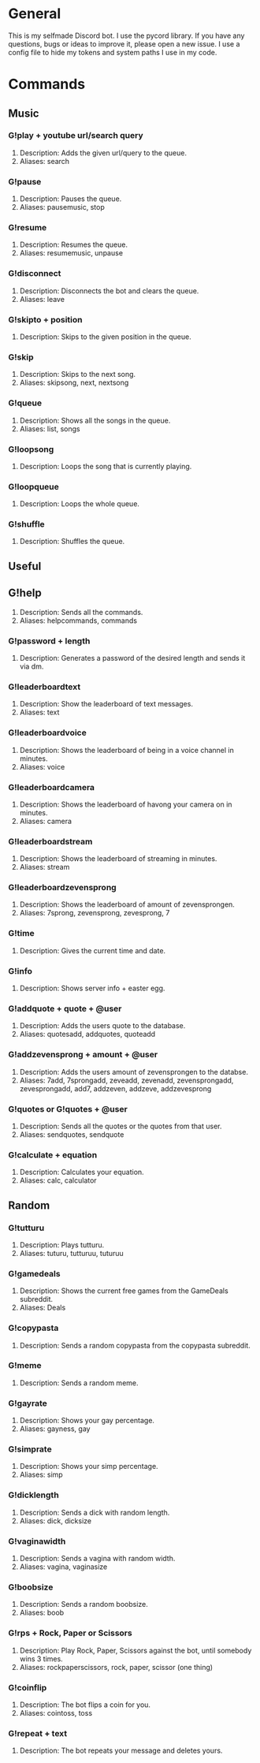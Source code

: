 # General
This is my selfmade Discord bot. I use the pycord library. If you have any questions, bugs or ideas to improve it, please open a new issue.
I use a config file to hide my tokens and system paths I use in my code.
# Commands
## Music
### G!play + youtube url/search query
1) Description: Adds the given url/query to the queue.
2) Aliases: search
### G!pause
1) Description: Pauses the queue.
2) Aliases: pausemusic, stop
### G!resume
1) Description: Resumes the queue.
2) Aliases: resumemusic, unpause
### G!disconnect
1) Description: Disconnects the bot and clears the queue.
2) Aliases: leave
### G!skipto + position
1) Description: Skips to the given position in the queue.
### G!skip
1) Description: Skips to the next song.
2) Aliases: skipsong, next, nextsong
### G!queue
1) Description: Shows all the songs in the queue.
2) Aliases: list, songs
### G!loopsong
1) Description: Loops the song that is currently playing.
### G!loopqueue
1) Description: Loops the whole queue.
### G!shuffle
1) Description: Shuffles the queue.
## Useful
## G!help
1) Description: Sends all the commands.
2) Aliases: helpcommands, commands
### G!password + length
1) Description: Generates a password of the desired length and sends it via dm.
### G!leaderboardtext
1) Description: Show the leaderboard of text messages.
2) Aliases: text
### G!leaderboardvoice
1) Description: Shows the leaderboard of being in a voice channel in minutes.
2) Aliases: voice
### G!leaderboardcamera
1) Description: Shows the leaderboard of havong your camera on in minutes.
2) Aliases: camera
### G!leaderboardstream
1) Description: Shows the leaderboard of streaming in minutes.
2) Aliases: stream
### G!leaderboardzevensprong
1) Description: Shows the leaderboard of amount of zevensprongen.
2) Aliases: 7sprong, zevensprong, zevesprong, 7
### G!time
1) Description: Gives the current time and date.
### G!info
1) Description: Shows server info + easter egg.
### G!addquote + quote + @user
1) Description: Adds the users quote to the database.
2) Aliases: quotesadd, addquotes, quoteadd
### G!addzevensprong + amount + @user
1) Description: Adds the users amount of zevensprongen to the databse.
2) Aliases: 7add, 7sprongadd, zeveadd, zevenadd, zevensprongadd, zevesprongadd, add7, addzeven, addzeve, addzevesprong
### G!quotes or G!quotes + @user
1) Description: Sends all the quotes or the quotes from that user.
2) Aliases: sendquotes, sendquote
### G!calculate + equation
1) Description: Calculates your equation.
2) Aliases: calc, calculator
## Random
### G!tutturu
1) Description: Plays tutturu.
2) Aliases: tuturu, tutturuu, tuturuu
### G!gamedeals
1) Description: Shows the current free games from the GameDeals subreddit.
2) Aliases: Deals
### G!copypasta
1) Description: Sends a random copypasta from the copypasta subreddit.
### G!meme
1) Description: Sends a random meme.
### G!gayrate
1) Description: Shows your gay percentage.
2) Aliases: gayness, gay
### G!simprate
1) Description: Shows your simp percentage.
2) Aliases: simp
### G!dicklength
1) Description: Sends a dick with random length.
2) Aliases: dick, dicksize
### G!vaginawidth
1) Description: Sends a vagina with random width.
2) Aliases: vagina, vaginasize
### G!boobsize
1) Description: Sends a random boobsize.
2) Aliases: boob
### G!rps + Rock, Paper or Scissors
1) Description: Play Rock, Paper, Scissors against the bot, until somebody wins 3 times.
2) Aliases: rockpaperscissors, rock, paper, scissor (one thing)
### G!coinflip
1) Description: The bot flips a coin for you.
2) Aliases: cointoss, toss
### G!repeat + text
1) Description: The bot repeats your message and deletes yours.
